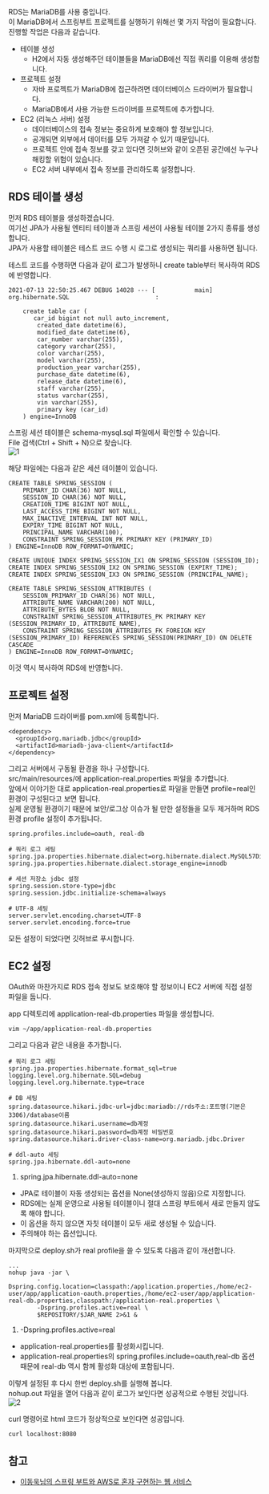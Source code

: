 RDS는 MariaDB를 사용 중입니다.   
이 MariaDB에서 스프링부트 프로젝트를 실행하기 위해선 몇 가지 작업이 필요합니다.   
진행할 작업은 다음과 같습니다.   
* 테이블 생성
  * H2에서 자동 생성해주던 테이블들을 MariaDB에선 직접 쿼리를 이용해 생성합니다.
* 프로젝트 설정
  * 자바 프로젝트가 MariaDB에 접근하려면 데이터베이스 드라이버가 필요합니다.   
  * MariaDB에서 사용 가능한 드라이버를 프로젝트에 추가합니다.
* EC2 (리눅스 서버) 설정
  * 데이터베이스의 접속 정보는 중요하게 보호해야 할 정보입니다.   
  * 공개되면 외부에서 데이터를 모두 가져갈 수 있기 때문입니다.
  * 프로젝트 안에 접속 정보를 갖고 있다면 깃허브와 같이 오픈된 공간에선 누구나 해킹할 위험이 있습니다.
  * EC2 서버 내부에서 접속 정보를 관리하도록 설정합니다.

## RDS 테이블 생성
먼저 RDS 테이블을 생성하겠습니다.   
여기선 JPA가 사용될 엔티티 테이블과 스프링 세션이 사용될 테이블 2가지 종류를 생성합니다.   
JPA가 사용할 테이블은 테스트 코드 수행 시 로그로 생성되는 쿼리를 사용하면 됩니다.   

테스트 코드를 수행하면 다음과 같이 로그가 발생하니 create table부터 복사하여 RDS에 반영합니다.
```
2021-07-13 22:50:25.467 DEBUG 14028 --- [           main] org.hibernate.SQL                        : 
    
    create table car (
       car_id bigint not null auto_increment,
        created_date datetime(6),
        modified_date datetime(6),
        car_number varchar(255),
        category varchar(255),
        color varchar(255),
        model varchar(255),
        production_year varchar(255),
        purchase_date datetime(6),
        release_date datetime(6),
        staff varchar(255),
        status varchar(255),
        vin varchar(255),
        primary key (car_id)
    ) engine=InnoDB
```

스프링 세션 테이블은 schema-mysql.sql 파일에서 확인할 수 있습니다.   
File 검색(Ctrl + Shift + N)으로 찾습니다.   
![1](https://raw.githubusercontent.com/smpark1020/tistory/master/AWS/%5BEC2%5D%20EC2%20%EC%84%9C%EB%B2%84%EC%97%90%20%ED%94%84%EB%A1%9C%EC%A0%9D%ED%8A%B8%20%EB%B0%B0%ED%8F%AC%ED%95%98%EA%B8%B0%204%20-%20%EC%8A%A4%ED%94%84%EB%A7%81%20%EB%B6%80%ED%8A%B8%20%ED%94%84%EB%A1%9C%EC%A0%9D%ED%8A%B8%EB%A1%9C%20RDS%20%EC%A0%91%EA%B7%BC%ED%95%98%EA%B8%B0/1.PNG)   

해당 파일에는 다음과 같은 세션 테이블이 있습니다.   
```
CREATE TABLE SPRING_SESSION (
	PRIMARY_ID CHAR(36) NOT NULL,
	SESSION_ID CHAR(36) NOT NULL,
	CREATION_TIME BIGINT NOT NULL,
	LAST_ACCESS_TIME BIGINT NOT NULL,
	MAX_INACTIVE_INTERVAL INT NOT NULL,
	EXPIRY_TIME BIGINT NOT NULL,
	PRINCIPAL_NAME VARCHAR(100),
	CONSTRAINT SPRING_SESSION_PK PRIMARY KEY (PRIMARY_ID)
) ENGINE=InnoDB ROW_FORMAT=DYNAMIC;

CREATE UNIQUE INDEX SPRING_SESSION_IX1 ON SPRING_SESSION (SESSION_ID);
CREATE INDEX SPRING_SESSION_IX2 ON SPRING_SESSION (EXPIRY_TIME);
CREATE INDEX SPRING_SESSION_IX3 ON SPRING_SESSION (PRINCIPAL_NAME);

CREATE TABLE SPRING_SESSION_ATTRIBUTES (
	SESSION_PRIMARY_ID CHAR(36) NOT NULL,
	ATTRIBUTE_NAME VARCHAR(200) NOT NULL,
	ATTRIBUTE_BYTES BLOB NOT NULL,
	CONSTRAINT SPRING_SESSION_ATTRIBUTES_PK PRIMARY KEY (SESSION_PRIMARY_ID, ATTRIBUTE_NAME),
	CONSTRAINT SPRING_SESSION_ATTRIBUTES_FK FOREIGN KEY (SESSION_PRIMARY_ID) REFERENCES SPRING_SESSION(PRIMARY_ID) ON DELETE CASCADE
) ENGINE=InnoDB ROW_FORMAT=DYNAMIC;
```

이것 역시 복사하여 RDS에 반영합니다.   

## 프로젝트 설정
먼저 MariaDB 드라이버를 pom.xml에 등록합니다.   
```
<dependency>
  <groupId>org.mariadb.jdbc</groupId>
  <artifactId>mariadb-java-client</artifactId>
</dependency>
```

그리고 서버에서 구동될 환경을 하나 구성합니다.   
src/main/resources/에 application-real.properties 파일을 추가합니다.   
앞에서 이야기한 대로 application-real.properties로 파일을 만들면 profile=real인 환경이 구성된다고 보면 됩니다.   
실제 운영될 환경이기 때문에 보안/로그상 이슈가 될 만한 설정들을 모두 제거하며 RDS 환경 profile 설정이 추가됩니다.   
```
spring.profiles.include=oauth, real-db

# 쿼리 로그 세팅
spring.jpa.properties.hibernate.dialect=org.hibernate.dialect.MySQL57Dialect
spring.jpa.properties.hibernate.dialect.storage_engine=innodb

# 세션 저장소 jdbc 설정
spring.session.store-type=jdbc
spring.session.jdbc.initialize-schema=always

# UTF-8 세팅
server.servlet.encoding.charset=UTF-8
server.servlet.encoding.force=true
```

모든 설정이 되었다면 깃허브로 푸시합니다.   

## EC2 설정
OAuth와 마찬가지로 RDS 접속 정보도 보호해야 할 정보이니 EC2 서버에 직접 설정 파일을 둡니다.   

app 디렉토리에 application-real-db.properties 파일을 생성합니다.
```
vim ~/app/application-real-db.properties
```

그리고 다음과 같은 내용을 추가합니다.   
```
# 쿼리 로그 세팅
spring.jpa.properties.hibernate.format_sql=true
logging.level.org.hibernate.SQL=debug
logging.level.org.hibernate.type=trace

# DB 세팅
spring.datasource.hikari.jdbc-url=jdbc:mariadb://rds주소:포트명(기본은 3306)/database이름
spring.datasource.hikari.username=db계정
spring.datasource.hikari.password=db계정 비밀번호
spring.datasource.hikari.driver-class-name=org.mariadb.jdbc.Driver

# ddl-auto 세팅
spring.jpa.hibernate.ddl-auto=none
```
1. spring.jpa.hibernate.ddl-auto=none
  * JPA로 테이블이 자동 생성되는 옵션을 None(생성하지 않음)으로 지정합니다.
  * RDS에는 실제 운영으로 사용될 테이블이니 절대 스프링 부트에서 새로 만들지 않도록 해야 합니다.
  * 이 옵션을 하지 않으면 자칫 테이블이 모두 새로 생성될 수 있습니다.
  * 주의해야 하는 옵션입니다.

마지막으로 deploy.sh가 real profile을 쓸 수 있도록 다음과 같이 개선합니다.
```
...
nohup java -jar \
        -Dspring.config.location=classpath:/application.properties,/home/ec2-user/app/application-oauth.properties,/home/ec2-user/app/application-real-db.properties,classpath:/application-real.properties \
        -Dspring.profiles.active=real \
        $REPOSITORY/$JAR_NAME 2>&1 &
```
1. -Dspring.profiles.active=real
  * application-real.properties를 활성화시킵니다.
  * application-real.properties의 spring.profiles.include=oauth,real-db 옵션 때문에 real-db 역시 함께 활성화 대상에 포함됩니다.

이렇게 설정된 후 다시 한번 deploy.sh를 실행해 봅니다.   
nohup.out 파일을 열어 다음과 같이 로그가 보인다면 성공적으로 수행된 것입니다.   
![2]()

curl 명령어로 html 코드가 정상적으로 보인다면 성공입니다.
```
curl localhost:8080
```

## 참고
* [이동욱님의 스프링 부트와 AWS로 혼자 구현하는 웹 서비스](https://jojoldu.tistory.com/463)